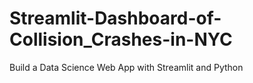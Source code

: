 # Streamlit-Dashboard-of-Collision_Crashes-in-NYC
Build a Data Science Web App with Streamlit and Python
